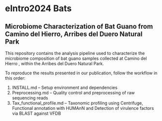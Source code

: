 # eIntro2024 Bats

## Microbiome Characterization of Bat Guano from Camino del Hierro, Arribes del Duero Natural Park
This repository contains the analysis pipeline used to characterize the microbiome composition of bat guano samples collected at Camino del Hierro , within the Arribes del Duero Natural Park.

To reproduce the results presented in our publication, follow the workflow in this order:

1) INSTALL.md – Setup environment and dependencies
2) Preprocessing.md – Quality control and preprocessing of raw sequencing reads
3) Tax_functional_profile.md – Taxonomic profiling using Centrifuge, Functional annotation with HUMAnN and Detection of virulence factors via BLAST against VFDB

